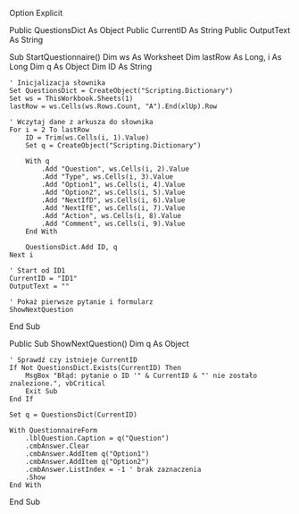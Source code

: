Option Explicit

Public QuestionsDict As Object
Public CurrentID As String
Public OutputText As String

Sub StartQuestionnaire()
    Dim ws As Worksheet
    Dim lastRow As Long, i As Long
    Dim q As Object
    Dim ID As String
    
    ' Inicjalizacja słownika
    Set QuestionsDict = CreateObject("Scripting.Dictionary")
    Set ws = ThisWorkbook.Sheets(1)
    lastRow = ws.Cells(ws.Rows.Count, "A").End(xlUp).Row

    ' Wczytaj dane z arkusza do słownika
    For i = 2 To lastRow
        ID = Trim(ws.Cells(i, 1).Value)
        Set q = CreateObject("Scripting.Dictionary")
        
        With q
            .Add "Question", ws.Cells(i, 2).Value
            .Add "Type", ws.Cells(i, 3).Value
            .Add "Option1", ws.Cells(i, 4).Value
            .Add "Option2", ws.Cells(i, 5).Value
            .Add "NextIfD", ws.Cells(i, 6).Value
            .Add "NextIfE", ws.Cells(i, 7).Value
            .Add "Action", ws.Cells(i, 8).Value
            .Add "Comment", ws.Cells(i, 9).Value
        End With
        
        QuestionsDict.Add ID, q
    Next i

    ' Start od ID1
    CurrentID = "ID1"
    OutputText = ""

    ' Pokaż pierwsze pytanie i formularz
    ShowNextQuestion
End Sub

Public Sub ShowNextQuestion()
    Dim q As Object
    
    ' Sprawdź czy istnieje CurrentID
    If Not QuestionsDict.Exists(CurrentID) Then
        MsgBox "Błąd: pytanie o ID '" & CurrentID & "' nie zostało znalezione.", vbCritical
        Exit Sub
    End If
    
    Set q = QuestionsDict(CurrentID)
    
    With QuestionnaireForm
        .lblQuestion.Caption = q("Question")
        .cmbAnswer.Clear
        .cmbAnswer.AddItem q("Option1")
        .cmbAnswer.AddItem q("Option2")
        .cmbAnswer.ListIndex = -1 ' brak zaznaczenia
        .Show
    End With
End Sub




